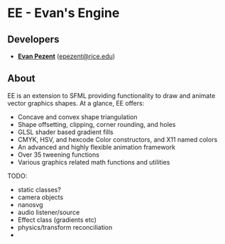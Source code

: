 # EE - Evan's Engine

## Developers

- **[Evan Pezent](http://evanpezent.com)** (epezent@rice.edu)

## About

EE is an extension to SFML providing functionality to draw and animate vector graphics shapes. At a glance, EE offers:

- Concave and convex shape triangulation
- Shape offsetting, clipping, corner rounding, and holes
- GLSL shader based gradient fills
- CMYK, HSV, and hexcode Color constructors, and X11 named colors
- An advanced and highly flexible animation framework
- Over 35 tweening functions
- Various graphics related math functions and utilities

TODO:

- static classes?
- camera objects
- nanosvg
- audio listener/source
- Effect class (gradients etc)
- physics/transform reconciliation
- 

